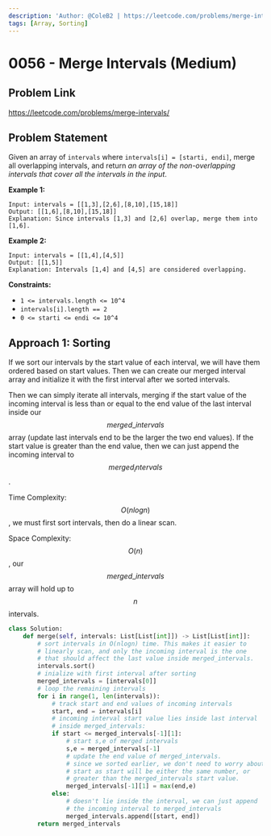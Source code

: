 ```yaml
---
description: 'Author: @ColeB2 | https://leetcode.com/problems/merge-intervals/'
tags: [Array, Sorting]
---
```


# 0056 - Merge Intervals (Medium)

## Problem Link

https://leetcode.com/problems/merge-intervals/

## Problem Statement

Given an array of `intervals` where `intervals[i] = [starti, endi]`, merge all overlapping intervals, and return _an array of the non-overlapping intervals that cover all the intervals in the input_.

**Example 1:**

```
Input: intervals = [[1,3],[2,6],[8,10],[15,18]]
Output: [[1,6],[8,10],[15,18]]
Explanation: Since intervals [1,3] and [2,6] overlap, merge them into [1,6].
```

**Example 2:**

```
Input: intervals = [[1,4],[4,5]]
Output: [[1,5]]
Explanation: Intervals [1,4] and [4,5] are considered overlapping.
```

**Constraints:**

- `1 <= intervals.length <= 10^4`
- `intervals[i].length == 2`
- `0 <= starti <= endi <= 10^4`

## Approach 1: Sorting

If we sort our intervals by the start value of each interval, we will have them ordered based on start values. Then we can create our merged interval array and initialize it with the first interval after we sorted intervals.

Then we can simply iterate all intervals, merging if the start value of the incoming interval is less than or equal to the end value of the last interval inside our $$merged\_intervals$$ array (update last intervals end to be the larger the two end values). If the start value is greater than the end value, then we can just append the incoming interval to $$merged_intervals$$.

Time Complexity: $$O(nlogn)$$, we must first sort intervals, then do a linear scan.

Space Complexity: $$O(n)$$, our $$merged\_intervals$$ array will hold up to $$n$$ intervals.

<Tabs>
<TabItem value="python" label="Python">
<SolutionAuthor name="@ColeB2"/>

```py
class Solution:
    def merge(self, intervals: List[List[int]]) -> List[List[int]]:
        # sort intervals in O(nlogn) time. This makes it easier to
        # linearly scan, and only the incoming interval is the one
        # that should affect the last value inside merged_intervals.
        intervals.sort()
        # inialize with first interval after sorting
        merged_intervals = [intervals[0]]
        # loop the remaining intervals
        for i in range(1, len(intervals)):
            # track start and end values of incoming intervals
            start, end = intervals[i]
            # incoming interval start value lies inside last interval
            # inside merged_intervals:
            if start <= merged_intervals[-1][1]:
                # start s,e of merged intervals
                s,e = merged_intervals[-1]
                # update the end value of merged_intervals.
                # since we sorted earlier, we don't need to worry about
                # start as start will be either the same number, or
                # greater than the merged_intervals start value.
                merged_intervals[-1][1] = max(end,e)
            else:
                # doesn't lie inside the interval, we can just append
                # the incoming interval to merged_intervals
                merged_intervals.append([start, end])
        return merged_intervals
```

</TabItem>
</Tabs>